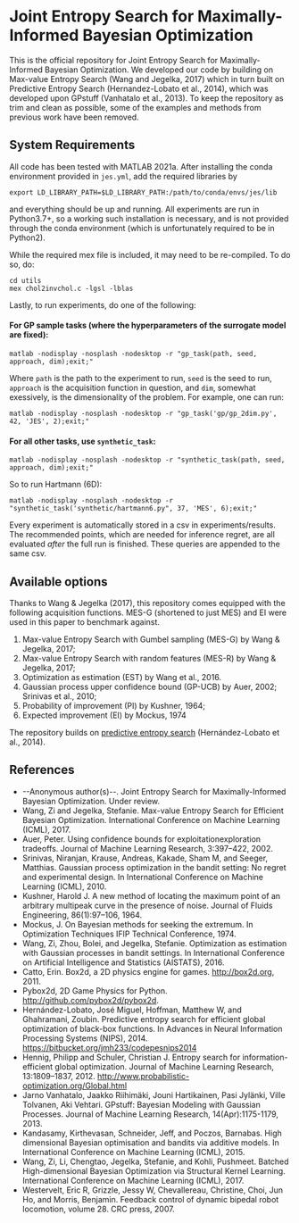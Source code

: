 # Joint Entropy Search for Maximally-Informed Bayesian Optimization

This is the official repository for Joint Entropy Search for Maximally-Informed Bayesian Optimization. We developed our code by building on Max-value Entropy Search (Wang and Jegelka, 2017) which in turn built on Predictive Entropy Search (Hernandez-Lobato et al., 2014), which was developed upon GPstuff (Vanhatalo et al., 2013). To keep the repository as trim and clean as possible, some of the examples and methods from previous work have been removed.

## System Requirements
All code has been tested with MATLAB 2021a. After installing the conda environment provided in `jes.yml`, add the required libraries by 

``` 
export LD_LIBRARY_PATH=$LD_LIBRARY_PATH:/path/to/conda/envs/jes/lib
``` 

and everything should be up and running. All experiments are run in Python3.7+, so a working such installation is necessary, and is not provided through the conda environment (which is unfortunately required to be in Python2).


While the required mex file is included, it may need to be re-compiled. To do so, do:

```
cd utils
mex chol2invchol.c -lgsl -lblas
```

Lastly, to run experiments, do one of the following:

#### For GP sample tasks (where the hyperparameters of the surrogate model are fixed):
```
matlab -nodisplay -nosplash -nodesktop -r "gp_task(path, seed, approach, dim);exit;"
```
Where `path` is the path to the experiment to run, `seed` is the seed to run, `approach` is the acquisition function in question, and `dim`, somewhat exessively, is the dimensionality of the problem. For example, one can run:

```
matlab -nodisplay -nosplash -nodesktop -r "gp_task('gp/gp_2dim.py', 42, 'JES', 2);exit;"
```


#### For all other tasks, use `synthetic_task`:
```
matlab -nodisplay -nosplash -nodesktop -r "synthetic_task(path, seed, approach, dim);exit;"
```

So to run Hartmann (6D):
```
matlab -nodisplay -nosplash -nodesktop -r "synthetic_task('synthetic/hartmann6.py", 37, 'MES', 6);exit;"
```

Every experiment is automatically stored in a csv in experiments/results. The recommended points, which are needed for inference regret, are all evaluated _after_ the full run is finished. These queries are appended to the same csv.



## Available options
Thanks to Wang & Jegelka (2017), this repository comes equipped with the following acquisition functions. MES-G (shortened to just MES) and EI were used in this paper to benchmark against.
1. Max-value Entropy Search with Gumbel sampling (MES-G) by Wang & Jegelka, 2017;
2. Max-value Entropy Search with random features (MES-R) by Wang & Jegelka, 2017;
3. Optimization as estimation (EST) by Wang et al., 2016. 
4. Gaussian process upper confidence bound (GP-UCB) by Auer, 2002; Srinivas et al., 2010;
5. Probability of improvement (PI) by Kushner, 1964;
6. Expected improvement (EI) by Mockus, 1974


The repository builds on [predictive entropy search](https://bitbucket.org/jmh233/codepesnips2014) (Hernández-Lobato et al., 2014).

## References
* --Anonymous author(s)--. Joint Entropy Search for Maximally-Informed Bayesian Optimization. Under review.
* Wang, Zi and Jegelka, Stefanie. Max-value Entropy Search for Efficient Bayesian Optimization. International Conference on Machine Learning (ICML), 2017.
* Auer, Peter. Using confidence bounds for exploitationexploration tradeoffs. Journal of Machine Learning Research, 3:397–422, 2002.
* Srinivas, Niranjan, Krause, Andreas, Kakade, Sham M, and Seeger, Matthias. Gaussian process optimization in the bandit setting: No regret and experimental design. In International Conference on Machine Learning (ICML), 2010.
* Kushner, Harold J. A new method of locating the maximum point of an arbitrary multipeak curve in the presence of noise. Journal of Fluids Engineering, 86(1):97–106, 1964.
* Mockus, J. On Bayesian methods for seeking the extremum. In Optimization Techniques IFIP Technical Conference, 1974.
* Wang, Zi, Zhou, Bolei, and Jegelka, Stefanie. Optimization as estimation with Gaussian processes in bandit settings. In International Conference on Artificial Intelligence and Statistics (AISTATS), 2016.
* Catto, Erin. Box2d, a 2D physics engine for games. http://box2d.org, 2011.
* Pybox2d, 2D Game Physics for Python. http://github.com/pybox2d/pybox2d.
* Hernández-Lobato, José Miguel, Hoffman, Matthew W, and Ghahramani, Zoubin. Predictive entropy search for efficient global optimization of black-box functions. In Advances in Neural Information Processing Systems (NIPS), 2014. https://bitbucket.org/jmh233/codepesnips2014
* Hennig, Philipp and Schuler, Christian J. Entropy search for information-efficient global optimization. Journal of Machine Learning Research, 13:1809–1837, 2012. http://www.probabilistic-optimization.org/Global.html
* Jarno Vanhatalo, Jaakko Riihimäki, Jouni Hartikainen, Pasi Jylänki, Ville Tolvanen, Aki Vehtari. GPstuff: Bayesian Modeling with Gaussian Processes. Journal of Machine Learning Research, 14(Apr):1175-1179, 2013.
* Kandasamy, Kirthevasan, Schneider, Jeff, and Poczos, Barnabas. High dimensional Bayesian optimisation and bandits via additive models. In International Conference on Machine Learning (ICML), 2015.
* Wang, Zi, Li, Chengtao, Jegelka, Stefanie, and Kohli, Pushmeet. Batched High-dimensional Bayesian Optimization via Structural Kernel Learning. International Conference on Machine Learning (ICML), 2017.
* Westervelt, Eric R, Grizzle, Jessy W, Chevallereau, Christine, Choi, Jun Ho, and Morris, Benjamin. Feedback control of dynamic bipedal robot locomotion, volume 28. CRC press, 2007.
